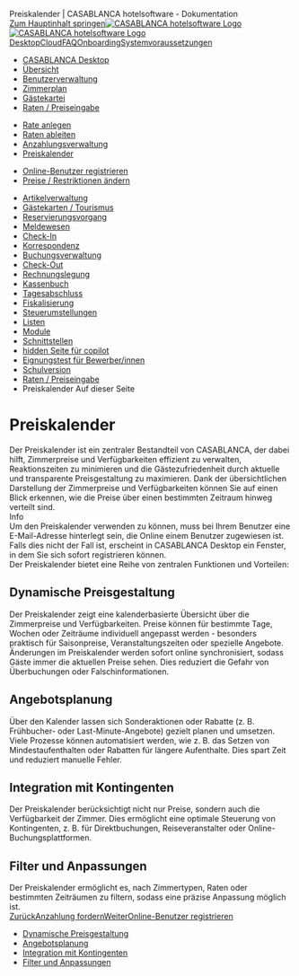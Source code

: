 Preiskalender | CASABLANCA hotelsoftware - Dokumentation  
[Zum Hauptinhalt springen](https://docs.casablanca.at/desktop/raten/preiskalender/#__docusaurus_skipToContent_fallback)[![CASABLANCA hotelsoftware Logo](https://docs.casablanca.at/img/logo.png) ![CASABLANCA hotelsoftware Logo](https://docs.casablanca.at/img/Casablanca_LOGO_2022_neg.png)](https://docs.casablanca.at/) [Desktop](https://docs.casablanca.at/desktop/desktop/)[Cloud](https://docs.casablanca.at/cloud/cloud_systems/)[FAQ](https://docs.casablanca.at/faq)[Onboarding](https://docs.casablanca.at/onboarding/fiscalization)[Systemvoraussetzungen](https://docs.casablanca.at/system_requirements)  
* [CASABLANCA Desktop](https://docs.casablanca.at/desktop/desktop/)
* [Übersicht](https://docs.casablanca.at/desktop/interface/)
* [Benutzerverwaltung](https://docs.casablanca.at/desktop/user_management/)
* [Zimmerplan](https://docs.casablanca.at/desktop/room_plan/)
* [Gästekartei](https://docs.casablanca.at/desktop/guest_profile/)
* [Raten / Preiseingabe](https://docs.casablanca.at/desktop/raten/)
+ [Rate anlegen](https://docs.casablanca.at/desktop/raten/rates/)
+ [Raten ableiten](https://docs.casablanca.at/desktop/raten/ableitung/)
+ [Anzahlungsverwaltung](https://docs.casablanca.at/desktop/raten/deposit_management/)
+ [Preiskalender](https://docs.casablanca.at/desktop/raten/preiskalender/)
- [Online-Benutzer registrieren](https://docs.casablanca.at/desktop/raten/preiskalender/registration)
- [Preise / Restriktionen ändern](https://docs.casablanca.at/desktop/raten/preiskalender/restrictions)
* [Artikelverwaltung](https://docs.casablanca.at/desktop/articles/)
* [Gästekarten / Tourismus](https://docs.casablanca.at/desktop/guest_cards/)
* [Reservierungsvorgang](https://docs.casablanca.at/desktop/reservation_process/)
* [Meldewesen](https://docs.casablanca.at/desktop/registration/)
* [Check-In](https://docs.casablanca.at/desktop/check_in/)
* [Korrespondenz](https://docs.casablanca.at/desktop/correspondence/)
* [Buchungsverwaltung](https://docs.casablanca.at/desktop/account/)
* [Check-Out](https://docs.casablanca.at/desktop/check-out/)
* [Rechnungslegung](https://docs.casablanca.at/desktop/accounting/)
* [Kassenbuch](https://docs.casablanca.at/desktop/cashbook/)
* [Tagesabschluss](https://docs.casablanca.at/desktop/daily_closing/)
* [Fiskalisierung](https://docs.casablanca.at/desktop/fiscalization/)
* [Steuerumstellungen](https://docs.casablanca.at/desktop/tax_changes/)
* [Listen](https://docs.casablanca.at/desktop/lists/)
* [Module](https://docs.casablanca.at/desktop/module/)
* [Schnittstellen](https://docs.casablanca.at/desktop/interfaces/)
* [hidden Seite für copilot](https://docs.casablanca.at/desktop/hidden_copilot)
* [Eignungstest für Bewerber/innen](https://docs.casablanca.at/desktop/qualification)
* [Schulversion](https://docs.casablanca.at/desktop/schoolversion)  
* [Raten / Preiseingabe](https://docs.casablanca.at/desktop/raten/)
* Preiskalender
Auf dieser Seite

# Preiskalender  
Der Preiskalender ist ein zentraler Bestandteil von CASABLANCA, der dabei hilft, Zimmerpreise und Verfügbarkeiten effizient zu verwalten, Reaktionszeiten zu minimieren und die Gästezufriedenheit durch aktuelle und transparente Preisgestaltung zu maximieren. Dank der übersichtlichen Darstellung der Zimmerpreise und Verfügbarkeiten können Sie auf einen Blick erkennen, wie die Preise über einen bestimmten Zeitraum hinweg verteilt sind.  
Info  
Um den Preiskalender verwenden zu können, muss bei Ihrem Benutzer eine E-Mail-Adresse hinterlegt sein, die Online einem Benutzer zugewiesen ist. Falls dies nicht der Fall ist, erscheint in CASABLANCA Desktop ein Fenster, in dem Sie sich sofort registrieren können.  
Der Preiskalender bietet eine Reihe von zentralen Funktionen und Vorteilen:

## Dynamische Preisgestaltung[](https://docs.casablanca.at/desktop/raten/preiskalender/#dynamische-preisgestaltung "Direkter Link zu Dynamische Preisgestaltung")  
Der Preiskalender zeigt eine kalenderbasierte Übersicht über die Zimmerpreise und Verfügbarkeiten. Preise können für bestimmte Tage, Wochen oder Zeiträume individuell angepasst werden - besonders praktisch für Saisonpreise, Veranstaltungszeiten oder spezielle Angebote. Änderungen im Preiskalender werden sofort online synchronisiert, sodass Gäste immer die aktuellen Preise sehen. Dies reduziert die Gefahr von Überbuchungen oder Falschinformationen.

## Angebotsplanung[](https://docs.casablanca.at/desktop/raten/preiskalender/#angebotsplanung "Direkter Link zu Angebotsplanung")  
Über den Kalender lassen sich Sonderaktionen oder Rabatte (z. B. Frühbucher- oder Last-Minute-Angebote) gezielt planen und umsetzen. Viele Prozesse können automatisiert werden, wie z. B. das Setzen von Mindestaufenthalten oder Rabatten für längere Aufenthalte. Dies spart Zeit und reduziert manuelle Fehler.

## Integration mit Kontingenten[](https://docs.casablanca.at/desktop/raten/preiskalender/#integration-mit-kontingenten "Direkter Link zu Integration mit Kontingenten")  
Der Preiskalender berücksichtigt nicht nur Preise, sondern auch die Verfügbarkeit der Zimmer. Dies ermöglicht eine optimale Steuerung von Kontingenten, z. B. für Direktbuchungen, Reiseveranstalter oder Online-Buchungsplattformen.

## Filter und Anpassungen[](https://docs.casablanca.at/desktop/raten/preiskalender/#filter-und-anpassungen "Direkter Link zu Filter und Anpassungen")  
Der Preiskalender ermöglicht es, nach Zimmertypen, Raten oder bestimmten Zeiträumen zu filtern, sodass eine präzise Anpassung möglich ist.  
[ZurückAnzahlung fordern](https://docs.casablanca.at/desktop/raten/deposit_management/request_deposit)[WeiterOnline-Benutzer registrieren](https://docs.casablanca.at/desktop/raten/preiskalender/registration)  
* [Dynamische Preisgestaltung](https://docs.casablanca.at/desktop/raten/preiskalender/#dynamische-preisgestaltung)
* [Angebotsplanung](https://docs.casablanca.at/desktop/raten/preiskalender/#angebotsplanung)
* [Integration mit Kontingenten](https://docs.casablanca.at/desktop/raten/preiskalender/#integration-mit-kontingenten)
* [Filter und Anpassungen](https://docs.casablanca.at/desktop/raten/preiskalender/#filter-und-anpassungen)